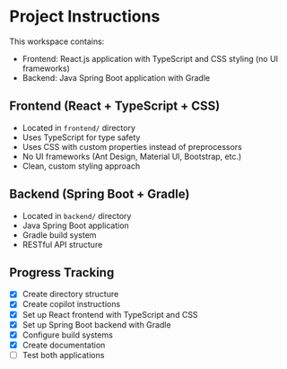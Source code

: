 # Project Instructions

This workspace contains:
- Frontend: React.js application with TypeScript and CSS styling (no UI frameworks)
- Backend: Java Spring Boot application with Gradle

## Frontend (React + TypeScript + CSS)
- Located in `frontend/` directory
- Uses TypeScript for type safety
- Uses CSS with custom properties instead of preprocessors
- No UI frameworks (Ant Design, Material UI, Bootstrap, etc.)
- Clean, custom styling approach

## Backend (Spring Boot + Gradle)
- Located in `backend/` directory
- Java Spring Boot application
- Gradle build system
- RESTful API structure

## Progress Tracking
- [x] Create directory structure
- [x] Create copilot instructions
- [x] Set up React frontend with TypeScript and CSS
- [x] Set up Spring Boot backend with Gradle
- [x] Configure build systems
- [x] Create documentation
- [ ] Test both applications
